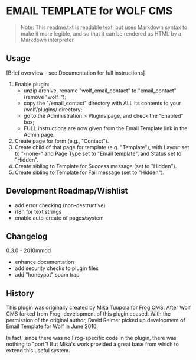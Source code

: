 # EMAIL TEMPLATE for WOLF CMS

> Note: This readme.txt is readable text, but uses Markdown syntax
> to make it more legible, and so that it can be rendered as HTML
> by a Markdown interpreter.

## Usage

[Brief overview - see Documentation for full instructions]

1. Enable plugin: 
   - unzip archive, rename "wolf_email_contact" to "email_contact" (remove "wolf_");
   - copy the "/email_contact" directory with ALL its contents to your /wolf/plugins/ directory;
   - go to the Administration > Plugins page, and check the "Enabled" box;
   - FULL instructions are now given from the Email Template link in the Admin page.
2. Create page for form (e.g., "Contact").
3. Create child of that page for template (e.g. "Template"), with
   Layout set to "-none-" and Page Type set to "Email template", 
   and Status set to "Hidden".
4. Create sibling to Template for Success message (set to "Hidden").
5. Create sibling to Template for Fail message (set to "Hidden").

## Development Roadmap/Wishlist

- add error checking (non-destructive)
- i18n for text strings
- enable auto-create of pages/system

## Changelog

0.3.0 - 2010mmdd

+ enhance documentation
+ add security checks to plugin files
+ add "honeypot" spam trap

## History

This plugin was originally created by Mika Tuupola for [Frog CMS][1]. After
Wolf CMS forked from Frog, development of this plugin ceased. With the 
permission of the original author, David Reimer picked up development of
Email Template for Wolf in June 2010.

In fact, since there was no Frog-specific code in the plugin, there was
nothing to "port"! But Mika's work provided a great base from which to
extend this useful system.

[1]: http://www.appelsiini.net/projects/email_template
